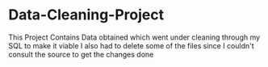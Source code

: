 # Data-Cleaning-Project
This Project Contains Data obtained which went under cleaning through my SQL to make it viable
I also had to delete some of the files since I couldn't consult the source to get the changes done
